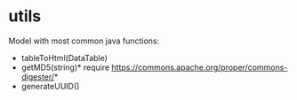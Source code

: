 # utils
Model with most common java functions:
- tableToHtml(DataTable)
- getMD5(string)* require https://commons.apache.org/proper/commons-digester/*
- generateUUID()
